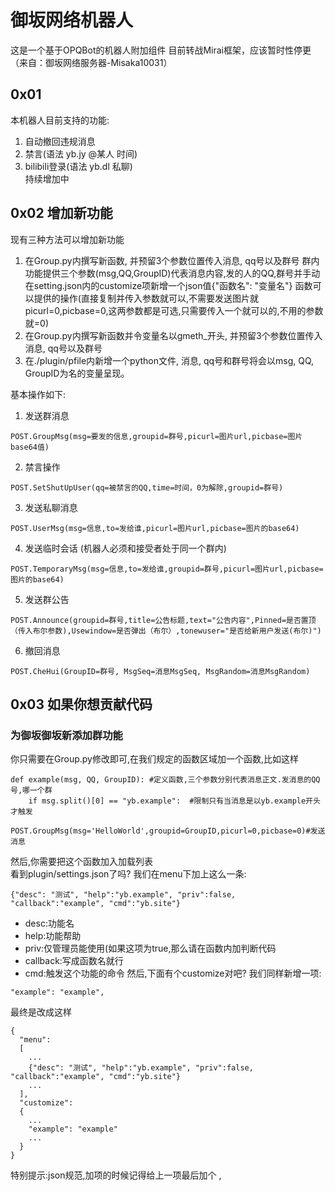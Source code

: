 # 御坂网络机器人  
这是一个基于OPQBot的机器人附加组件
目前转战Mirai框架，应该暂时性停更（来自：御坂网络服务器-Misaka10031）
## 0x01  
本机器人目前支持的功能:  
1. 自动撤回违规消息  
2. 禁言(语法 yb.jy @某人 时间)
3. bilibili登录(语法 yb.dl 私聊)  
持续增加中
## 0x02 增加新功能  
现有三种方法可以增加新功能
1. 在Group.py内撰写新函数, 并预留3个参数位置传入消息, qq号以及群号
群内功能提供三个参数(msg,QQ,GroupID)代表消息内容,发的人的QQ,群号并手动在setting.json内的customize项新增一个json值{"函数名": "变量名"}
函数可以提供的操作(直接复制并传入参数就可以,不需要发送图片就picurl=0,picbase=0,这两参数都是可选,只需要传入一个就可以的,不用的参数就=0) 
2. 在Group.py内撰写新函数并令变量名以gmeth_开头, 并预留3个参数位置传入消息, qq号以及群号
3. 在./plugin/pfile内新增一个python文件, 消息, qq号和群号将会以msg, QQ, GroupID为名的变量呈现。

基本操作如下:
1. 发送群消息
```
POST.GroupMsg(msg=要发的信息,groupid=群号,picurl=图片url,picbase=图片base64值)
```
2. 禁言操作
```
POST.SetShutUpUser(qq=被禁言的QQ,time=时间，0为解除,groupid=群号)
```
3. 发送私聊消息
```
POST.UserMsg(msg=信息,to=发给谁,picurl=图片url,picbase=图片的base64)
```
4. 发送临时会话 (机器人必须和接受者处于同一个群内)
```
POST.TemporaryMsg(msg=信息,to=发给谁,groupid=群号,picurl=图片url,picbase=图片的base64)
```
5. 发送群公告
```
POST.Announce(groupid=群号,title=公告标题,text="公告内容",Pinned=是否置顶（传入布尔参数),Usewindow=是否弹出（布尔）,tonewuser="是否给新用户发送(布尔)")
```
6. 撤回消息
```
POST.CheHui(GroupID=群号, MsgSeq=消息MsgSeq, MsgRandom=消息MsgRandom)
```
## 0x03 如果你想贡献代码  
### 为御坂御坂新添加群功能  
你只需要在Group.py修改即可,在我们规定的函数区域加一个函数,比如这样  
```
def example(msg, QQ, GroupID): #定义函数,三个参数分别代表消息正文.发消息的QQ号,哪一个群
    if msg.split()[0] == "yb.example":  #限制只有当消息是以yb.example开头才触发
        POST.GroupMsg(msg='HelloWorld',groupid=GroupID,picurl=0,picbase=0)#发送消息
```
然后,你需要把这个函数加入加载列表  
看到plugin/settings.json了吗?
我们在menu下加上这么一条:
```
{"desc": "测试", "help":"yb.example", "priv":false, "callback":"example", "cmd":"yb.site"}
```
* desc:功能名
* help:功能帮助
* priv:仅管理员能使用(如果这项为true,那么请在函数内加判断代码
* callback:写成函数名就行
* cmd:触发这个功能的命令
然后,下面有个customize对吧?
我们同样新增一项:
```
"example": "example",
```
最终是改成这样
```
{
  "menu":
  [
    ...
    {"desc": "测试", "help":"yb.example", "priv":false, "callback":"example", "cmd":"yb.site"}
    ...
  ],
  "customize":
  {
    ...
    "example": "example"
    ...
  }
}
```
特别提示:json规范,加项的时候记得给上一项最后加个 ,
